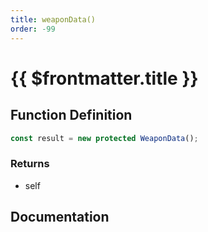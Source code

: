 ```yaml
---
title: weaponData()
order: -99
---
```


# {{ $frontmatter.title }}

<!--@include: ./weaponData_partial_header.md-->

## Function Definition

```ts
const result = new protected WeaponData();
```

### Returns

* self

## Documentation

<!--@include: ./weaponData_partial_footer.md-->
